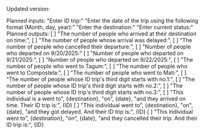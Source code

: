 Updated version:

Planned inputs:
"Enter ID trip:"
"Enter the date of the trip using the following format (Month, day, year):"
"Enter the destination:"
"Enter current status:"
Planned outputs:
[ ] "The number of people who arrived at their destination on time:",
[ ] "The number of people whose arrival was delayed:",
[ ] "The number of people who cancelled their departure:",
[ ] "Number of people who departed on 9/20/2025:"
[ ] "Number of people who departed on 9/21/2025:",
[ ] "Number of people who departed on 9/22/2025:",
[ ] "The number of people who went to Tagum:",
[ ] "The number of people who went to Compostela:",
[ ] "The number of people who went to Mati:",
[ ] "The number of people whose ID trip's third digit starts with no.1:",
[ ] "The number of people whose ID trip's third digit starts with no.2:",
[ ] "The number of people whose ID trip's third digit starts with no.3:",
[ ] "This individual is a went to", {destination}, "on", {date}, "and they arrived on time. Their ID trip is:", {ID}
[ ] "This individual went to", {destination}, "on", {date}, "and they got delayed. And their ID trip is:", {ID}
[ ] "This individual went to", {destination}, "on", {date}, "and they cancelled their trip. And their ID trip is:", {ID}
